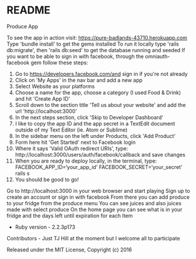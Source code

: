 # README
Produce App

To see the app in action visit: https://pure-badlands-43710.herokuapp.com
Type 'bundle install' to get the gems installed
To run it locally type 'rails db:migrate', then 'rails db:seed' to get the database running and seeded
If you want to be able to sign in with facebook, through the omniauth-facebook gem follow these steps:
  1. Go to https://developers.facebook.com/and sign in if you're not already
  2. Click on 'My Apps' in the nav bar and add a new app
  3. Select Website as your platforms
  4. Choose a name for the app, choose a category (I used Food & Drink) and hit 'Create App ID'
  5. Scroll down to the section title 'Tell us about your website' and add the url 'http://localhost:3000'
  6. In the next steps section, click 'Skip to Developer Dashboard'
  7. I like to copy the app ID and the app secret in a TextEdit document outside of my Text Editor (ie. Atom or Sublime)
  8. In the sidebar menu on the left under Products, click 'Add Product'
  9. Form here hit 'Get Started' next to Facebook login
  10. Where it says 'Valid OAuth redirect URIs', type: http://localhost:3000/users/auth/facebook/callback and save changes
  11. When you are ready to deploy locally, in the terminal, type: FACEBOOK_APP_ID=‘your_app_id' FACEBOOK_SECRET=‘your_secret' rails s
  12. You should be good to go!

Go to http://localhost:3000 in your web browser and start playing
Sign up to create an account or sign in with facebook
From there you can add produce to your fridge from the produce menu
You can see juices and also juices made with select produce
On the home page you can see what is in your fridge and the days left until expiration for each Item


* Ruby version - 2.2.3p173

Contributors - Just TJ Hill at the moment but I welcome all to participate

Released under the MIT License, Copyright (c) 2016
